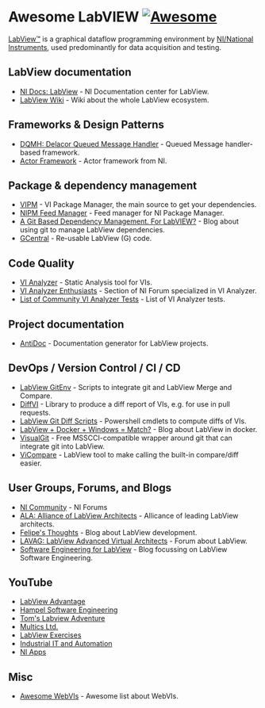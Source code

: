 # Awesome LabVIEW [![Awesome](https://cdn.rawgit.com/sindresorhus/awesome/d7305f38d29fed78fa85652e3a63e154dd8e8829/media/badge.svg)](https://github.com/sindresorhus/awesome)

[LabView™](https://www.ni.com/en-us/shop/labview.html) is a graphical dataflow programming environment by [NI/National Instruments](https://www.ni.com/nl-be.html), used predominantly for data acquisition and testing.

## LabView documentation

- [NI Docs: LabView](https://www.ni.com/docs/en-US/bundle/labview-docs/page/labview.html) - NI Documentation center for LabView.
- [LabView Wiki](https://labviewwiki.org/wiki/Home) - Wiki about the whole LabView ecosystem.

## Frameworks & Design Patterns

- [DQMH: Delacor Queued Message Handler](https://dqmh.org/) - Queued Message handler-based framework.
- [Actor Framework](https://www.ni.com/en-us/innovations/videos/11/ni-labview-virtual-user-group--introduction-to-actor-framework.html) - Actor framework from NI.

## Package & dependency management

- [VIPM](https://www.vipm.io/) - VI Package Manager, the main source to get your dependencies.
- [NIPM Feed Manager](https://github.com/allenh-ni/nipm-feed-manager-gui-labview) - Feed manager for NI Package Manager.
- [A Git Based Dependency Management. For LabVIEW?](https://felipekb.com/2022/02/16/a-git-based-dependency-management-for-labview/) - Blog about using git to manage LabView dependencies.
- [GCentral](https://www.gcentral.org/home) - Re-usable LabView (G) code.

## Code Quality

- [VI Analyzer](https://www.ni.com/en-us/support/downloads/software-products/download.labview-vi-analyzer-toolkit.html#411412) - Static Analysis tool for VIs.
- [VI Analyzer Enthusiasts](https://forums.ni.com/t5/VI-Analyzer-Enthusiasts/ct-p/7021) - Section of NI Forum specialized in VI Analyzer.
- [List of Community VI Analyzer Tests](https://forums.ni.com/t5/VI-Analyzer-Enthusiasts/List-of-Community-VI-Analyzer-Tests/ta-p/3501893) - List of VI Analyzer tests.

## Project documentation

- [AntiDoc](https://gitlab.com/wovalab/open-source/labview-doc-generator) - Documentation generator for LabView projects.

## DevOps / Version Control / CI / CD

- [LabView GitEnv](https://github.com/joerg/LabViewGitEnv) - Scripts to integrate git and LabView Merge and Compare.
- [DiffVI](https://github.com/ni/niveristand-custom-device-build-tools/tree/main/lv/operations/DiffVI) - Library to produce a diff report of VIs, e.g. for use in pull requests.
- [LabView Git Diff Scripts](https://github.com/ni/labview-git-diff-scripts) - Powershell cmdlets to compute diffs of VIs.
- [LabView + Docker + Windows = Match?](https://felipekb.com/2020/09/09/labview-docker-windows-match/) - Blog about LabView in docker.
- [VisualGit](https://visualgit.io/) - Free MSSCCI-compatible wrapper around git that can integrate git into LabView.
- [ViCompare](https://github.com/smithed/vicompare) - LabView tool to make calling the built-in compare/diff easier.

## User Groups, Forums, and Blogs

- [NI Community](https://forums.ni.com/) - NI Forums
- [ALA: Alliance of LabView Architects](http://www.alarchitects.org/blog/) - Allicance of leading LabView architects.
- [Felipe's Thoughts](https://felipekb.com/) - Blog about LabView development.
- [LAVAG: LabView Advanced Virtual Architects](https://lavag.org/) - Forum about LabView.
- [Software Engineering for LabView](https://ekerry.wordpress.com/) - Blog focussing on LabView Software Engineering.

## YouTube

- [LabView Advantage](https://www.youtube.com/c/LabVIEWADVANTAGE)
- [Hampel Software Engineering](https://www.youtube.com/c/HampelSoftwareEngineering)
- [Tom's Labview Adventure](https://www.youtube.com/c/TomsLabVIEWAdventure)
- [Multics Ltd.](https://www.youtube.com/channel/UCeiKjAB72PcjJrTuf46IZqw)
- [LabView Exercises](https://www.youtube.com/channel/UCu9k4LbZM6Qxx-Pqkjn00_w)
- [Industrial IT and Automation](https://www.youtube.com/c/IndustrialITandAutomation)
- [NI Apps](https://www.youtube.com/c/NIApps)

## Misc

- [Awesome WebVIs](https://github.com/rajsite/awesome-webvis) - Awesome list about WebVIs.
